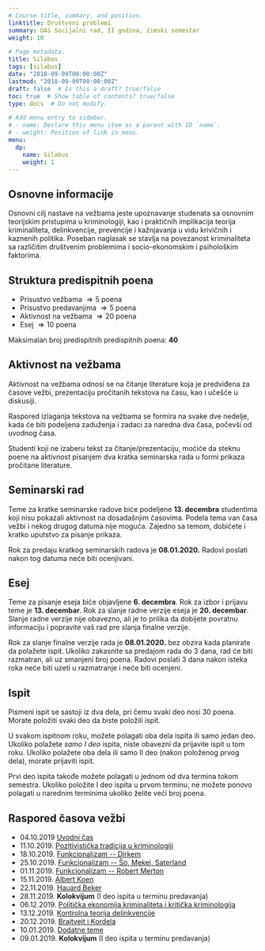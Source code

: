 ```yaml
---
# Course title, summary, and position.
linktitle: Društveni problemi
summary: OAS Socijalni rad, II godina, zimski semestar
weight: 10

# Page metadata.
title: Silabus
tags: [silabus]
date: "2018-09-09T00:00:00Z"
lastmod: "2018-09-09T00:00:00Z"
draft: false  # Is this a draft? true/false
toc: true  # Show table of contents? true/false
type: docs  # Do not modify.

# Add menu entry to sidebar.
# - name: Declare this menu item as a parent with ID `name`.
# - weight: Position of link in menu.
menu:
  dp:
    name: Silabus
    weight: 1
---
```


## Osnovne informacije

Osnovni cilj nastave na vežbama jeste upoznavanje studenata sa osnovnim teorijskim pristupima u kriminologiji, kao i praktičnih implikacija teorija kriminaliteta, delinkvencije, prevencije i kažnjavanja u vidu krivičnih i kaznenih politika. Poseban naglasak se stavlja na povezanost kriminaliteta sa različitim društvenim problemima i socio-ekonomskim i psihološkim faktorima.

## Struktura predispitnih poena

- Prisustvo vežbama $\Rightarrow 5$ poena
- Prisustvo predavanjima $\Rightarrow 5$ poena
- Aktivnost na vežbama $\Rightarrow 20$ poena
- Esej $\Rightarrow 10$ poena


Maksimalan broj predispitnih predispitnih poena: **40**


## Aktivnost na vežbama

Aktivnost na vežbama odnosi se na čitanje literature koja je predviđena za časove vežbi, prezentaciju pročitanih tekstova na času, kao i učešće u diskusiji.

Raspored izlaganja tekstova na vežbama se formira na svake dve nedelje, kada će biti podeljena zaduženja i zadaci za naredna dva časa, počevši od uvodnog časa.

Studenti koji ne izaberu tekst za čitanje/prezentaciju, moćiće da steknu poene na aktivnost pisanjem dva kratka seminarska rada u formi prikaza pročitane literature.

## Seminarski rad

Teme za kratke seminarske radove biće podeljene **13. decembra** studentima koji nisu pokazali aktivnost na dosadašnjim časovima. Podela tema van časa vežbi i nekog drugog datuma nije moguća. Zajedno sa temom, dobićete i kratko uputstvo za pisanje prikaza.

Rok za predaju kratkog seminarskih radova je **08.01.2020.** Radovi poslati nakon tog datuma neće biti ocenjivani.

## Esej

Teme za pisanje eseja biće objavljene **6. decembra**. Rok za izbor i prijavu teme je **13. decembar**. Rok za slanje radne verzije eseja je **20. decembar**. Slanje radne verzije nije obavezno, ali je to prilika da dobijete povratnu informaciju i popravite vaš rad pre slanja finalne verzije.

Rok za slanje finalne verzije rada je **08.01.2020.** bez obzira kada planirate da polažete ispit. Ukoliko zakasnite sa predajom rada do 3 dana, rad će biti razmatran, ali uz smanjeni broj poena. Radovi poslati 3 dana nakon isteka roka neće biti uzeti u razmatranje i neće biti ocenjeni.

## Ispit

Pismeni ispit se sastoji iz dva dela, pri čemu svaki deo nosi 30 poena. Morate položiti svaki deo da biste položili ispit.

U svakom ispitnom roku, možete polagati oba dela ispita ili samo jedan deo. Ukoliko polažete *samo I deo* ispita, niste obavezni da prijavite ispit u tom roku. Ukoliko polažete oba dela ili samo II deo (nakon položenog prvog dela), morate prijaviti ispit.

Prvi deo ispita takođe možete polagati u jednom od dva termina tokom semestra. Ukoliko položite I deo ispita u prvom terminu, ne možete ponovo polagati u narednim terminima ukoliko želite veći broj poena.

## Raspored časova vežbi

- 04.10.2019  [Uvodni čas](/courses/dp/dp01)
- 11.10.2019. [Pozitivistička tradicija u kriminologiji](/courses/dp/dp02)
- 18.10.2019. [Funkcionalizam -- Dirkem](/courses/dp/dp03)
- 25.10.2019. [Funkcionalizam -- Šo, Mekej, Saterland](/courses/dp/dp04)
- 01.11.2019. [Funkcionalizam -- Robert Merton](/courses/dp/dp05)
- 15.11.2019. [Albert Koen](/courses/dp/dp06)
- 22.11.2019. [Hauard Beker](/courses/dp/dp07)
- 28.11.2019. **Kolokvijum** (I deo ispita u terminu predavanja)
- 06.12.2019. [Politička ekonomija kriminaliteta i kritička kriminologija](/courses/dp/dp08)
- 13.12.2019. [Kontrolna teorija delinkvencije](/courses/dp/dp09)
- 20.12.2019. [Brajtvejt i Kordela](/courses/dp/dp10)
- 10.01.2019. [Dodatne teme](/courses/dp/dp11)
- 09.01.2019. **Kolokvijum** (I deo ispita u terminu predavanja)
